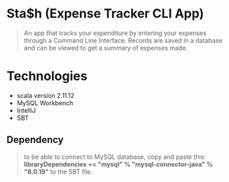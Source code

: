 # Sta$h (Expense Tracker CLI App)

>An app that tracks your expenditure by entering your expenses through a Command Line Interface. Records are saved in a database and can be viewed to get a summary of expenses made.


# Technologies
- scala version 2.11.12
- MySQL Workbench
- IntelliJ
- SBT

## Dependency

>to be able to connect to MySQL database, copy and paste this: **libraryDependencies += "mysql" % "mysql-connector-java" % "8.0.19"**
>to the SBT file.
